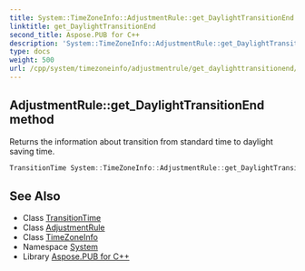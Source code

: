 ```yaml
---
title: System::TimeZoneInfo::AdjustmentRule::get_DaylightTransitionEnd method
linktitle: get_DaylightTransitionEnd
second_title: Aspose.PUB for C++
description: 'System::TimeZoneInfo::AdjustmentRule::get_DaylightTransitionEnd method. Returns the information about transition from standard time to daylight saving time in C++.'
type: docs
weight: 500
url: /cpp/system/timezoneinfo/adjustmentrule/get_daylighttransitionend/
---
```

## AdjustmentRule::get_DaylightTransitionEnd method


Returns the information about transition from standard time to daylight saving time.

```cpp
TransitionTime System::TimeZoneInfo::AdjustmentRule::get_DaylightTransitionEnd() const
```

## See Also

* Class [TransitionTime](../../transitiontime/)
* Class [AdjustmentRule](../)
* Class [TimeZoneInfo](../../)
* Namespace [System](../../../)
* Library [Aspose.PUB for C++](../../../../)
